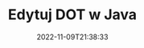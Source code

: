 ---
############################# Static ############################
layout: "auto-gen-editor"
date: 2022-11-09T21:38:33
draft: false
otherformats: doc docx dotx xls xlsx xlsm ppt pptx pptm mobi epub html mhtml txt xml csv rtf odt msg eml

############################# Head ############################
head_title: "Edytor DOT — Edytuj DOT w Java"
head_description: "Jak edytować DOT w Java za pomocą kilku linijek kodu? Użyj interfejsów API przetwarzania dokumentów GroupDocs, aby edytować, aktualizować i zapisywać ponad 30 formatów plików."

############################# Header ############################
title: "Edytuj DOT w Java"
description: "Efektywna i solidna edycja DOT przy użyciu GroupDocs.Editor po stronie serwera dla interfejsów API Java, bez użycia jakiegokolwiek oprogramowania, takiego jak Microsoft lub Open Office."
bg_image: "https://cms.admin.containerize.com/templates/aspose/App_Themes/V3/images/bg/header1.png"
bg_overlay: false
button:
    enable: true
    icon: "fas fa-arrow-down"
    label: "Pobierz darmową wersję próbną"
    link: "https://downloads.groupdocs.com/editor/java"

############################# SubMenu ############################
submenu:
    enable: true

    left:
        img_alt: "GroupDocs.Editor for Java"
        image: "https://cms.admin.containerize.com/templates/groupdocs/images/product-logos/90x90-noborder/groupdocs-editor-java.png"
        product: "GroupDocs.Editor"
        platform: "Java"

    middle:
        button:

            # button loop
            - link: "https://apireference.groupdocs.com/editor/java"
              text: "Dokumentacja API"

            # button loop
            - link: "https://github.com/groupdocs-editor"
              text: "Przykłady kodu"

            # button loop
            - link: "https://products.groupdocs.app/editor/family"
              text: "Prezentacje na żywo"

            # button loop
            - link: "https://purchase.groupdocs.com/pricing/editor/java"
              text: "cennik"

    right:
        link_download: "https://downloads.groupdocs.com/editor"
        link_learn: "https://docs.groupdocs.com/editor/java"
        link_buy: "https://purchase.groupdocs.com"

############################# About ############################
about:
    enable: true
    title: "Informacje o interfejsie API GroupDocs.Editor for Java"
    content: |
        [GroupDocs.Editor for Java](/pl/editor/java/) API to właściwy wybór do edycji dokumentów i prezentacji Microsoft Word, Excel, PowerPoint, Open Office. GroupDocs.Editor to samodzielny interfejs API, który jest odpowiedni dla systemów po stronie serwera i zaplecza, gdzie wymagana jest wysoka wydajność. Nie zależy od żadnego oprogramowania, takiego jak Microsoft czy Open Office.

############################# Steps ############################
steps:
    enable: true
    title_left: "Kroki edycji DOT w Java"
    content_left: |
        [GroupDocs.Editor for Java](/pl/editor/java/) zapewnia programistom łatwy i prosty sposób edytowania plików DOT przy użyciu kilku linijek kodu.
        * Utwórz instancję klasy `Editor` z obowiązkową ścieżką pliku lub strumieniem i opcjonalną klasą `WordProcessingLoadOptions` i załaduj plik DOT
        * Utwórz i ustaw instancję klasy `WordProcessingEditOptions` dla formatu pliku DOT
        * Wywołaj metodę `Editor.Edit()` i uzyskaj dokument DOT w formacie HTML, który można łatwo edytować dowolnym edytorem WYSIWYG.
        * Wywołaj metodę `Editor.Save()` i zapisz edytowany plik DOT przy użyciu klasy `WordProcessingSaveOptions`

        
    title_right: "wymagania systemowe"
    content_right: |
        Podstawową edycję dokumentów za pomocą interfejsów API GroupDocs.Editor for Java można wykonać, wykonując kilka prostych kroków. Nasze interfejsy API są obsługiwane na wszystkich głównych platformach i systemach operacyjnych. Przed wykonaniem poniższego kodu upewnij się, że masz zainstalowane w systemie następujące wymagania wstępne.

        * Systemy operacyjne: Microsoft Windows, Linux, MacOS
        * Środowiska programistyczne: NetBeans, IntelliJ IDEA, Eclipse
        * Ramy: Java 7 (1.7) and above
        * Pobierz najnowszą wersję GroupDocs.Editor for Java pobraną z [Maven](https://repository.groupdocs.com/editor/)
        
    code: |        
        ```java
        // Load the DOT file into Editor with the optional WordProcessingLoadOptions
        Editor editor = new Editor("source.dot", new WordProcessingLoadOptions());

        // Create and adjust the edit options
        WordProcessingEditOptions editOptions = new WordProcessingEditOptions();

        // Open input DOT document for edit — obtain an intermediate document, that can be edited
        EditableDocument beforeEdit = editor.edit(editOptions);

        // Grab DOT document content and associated resources from editable document
        string content = beforeEdit.getContent();

        // Send the content to WYSIWYG-editor, edit it there, and send edited content back to the server-side
        // This step simulates a such operation
        string updatedContent = content.replace("Subtitle", "Edited subtitle");

        // Grab edited content and resources from WYSIWYG-editor and create a new EditableDocument instance from it
        EditableDocument afterEdit = EditableDocument.fromMarkup(updatedContent, null);

        // Create a save options and select a desired output format
        WordProcessingSaveOptions saveOptions = new WordProcessingSaveOptions(WordProcessingFormats.Dot);

        // Save edited DOT document to the file
        editor.save(afterEdit, "edited.dot", saveOptions);
        ```
        
############################# Demos ############################
demos:
    enable: true
    title: "DOT Demonstracje na żywo dla edytora"
    content: |
        Edytuj DOT już teraz, odwiedzając witrynę [GroupDocs.Editor Live Demos](https://products.groupdocs.app/editor/family).
        Demo na żywo ma następujące zalety
        
############################# More Formats ############################
more_formats:
    enable: true
    title: "Inni obsługiwani redaktorzy"
    content: |
        Możesz także edytować inne formaty plików. Zobacz pełną listę poniżej.


############################# Back to top ###############################
back_to_top:
    enable: true
---